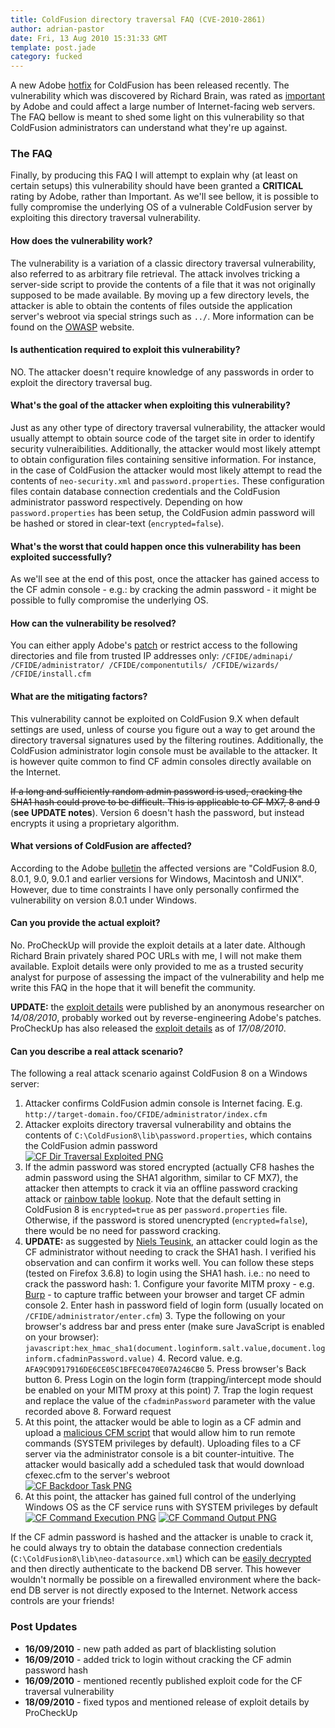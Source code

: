 ```yaml
---
title: ColdFusion directory traversal FAQ (CVE-2010-2861)
author: adrian-pastor
date: Fri, 13 Aug 2010 15:31:33 GMT
template: post.jade
category: fucked
---
```


A new Adobe [hotfix](http://www.adobe.com/support/security/bulletins/apsb10-18.html) for ColdFusion has been released recently. The vulnerability which was discovered by Richard Brain, was rated as [important](http://www.adobe.com/devnet/security/security_zone/severity_ratings.html) by Adobe and could affect a large number of Internet-facing web servers. The FAQ bellow is meant to shed some light on this vulnerability so that ColdFusion administrators can understand what they're up against.

### The FAQ

Finally, by producing this FAQ I will attempt to explain why (at least on certain setups) this vulnerability should have been granted a **CRITICAL** rating by Adobe, rather than Important. As we'll see bellow, it is possible to fully compromise the underlying OS of a vulnerable ColdFusion server by exploiting this directory traversal vulnerability.

#### How does the vulnerability work?

The vulnerability is a variation of a classic directory traversal vulnerability, also referred to as arbitrary file retrieval. The attack involves tricking a server-side script to provide the contents of a file that it was not originally supposed to be made available. By moving up a few directory levels, the attacker is able to obtain the contents of files outside the application server's webroot via special strings such as `../`. More information can be found on the [OWASP](http://www.owasp.org/index.php/Path_Traversal) website.

#### Is authentication required to exploit this vulnerability?

NO. The attacker doesn't require knowledge of any passwords in order to exploit the directory traversal bug.

#### What's the goal of the attacker when exploiting this vulnerability?

Just as any other type of directory traversal vulnerability, the attacker would usually attempt to obtain source code of the target site in order to identify security vulneraibilities. Additionally, the attacker would most likely attempt to obtain configuration files containing sensitive information. For instance, in the case of ColdFusion the attacker would most likely attempt to read the contents of `neo-security.xml` and `password.properties`. These configuration files contain database connection credentials and the ColdFusion administrator password respectively. Depending on how `password.properties` has been setup, the ColdFusion admin password will be hashed or stored in clear-text (`encrypted=false`).

#### What's the worst that could happen once this vulnerability has been exploited successfully?

As we'll see at the end of this post, once the attacker has gained access to the CF admin console - e.g.: by cracking the admin password - it might be possible to fully compromise the underlying OS.

#### How can the vulnerability be resolved?

You can either apply Adobe's [patch](http://kb2.adobe.com/cps/857/cpsid_85766.html) or restrict access to the following directories and file from trusted IP addresses only: `/CFIDE/adminapi/ /CFIDE/administrator/ /CFIDE/componentutils/ /CFIDE/wizards/ /CFIDE/install.cfm`

#### What are the mitigating factors?

This vulnerability cannot be exploited on ColdFusion 9.X when default settings are used, unless of course you figure out a way to get around the directory traversal signatures used by the filtering routines. Additionally, the ColdFusion administrator login console must be available to the attacker. It is however quite common to find CF admin consoles directly available on the Internet.

<del datetime="2010-08-16T22:36:05+00:00">If a long and sufficiently random admin password is used, cracking the SHA1 hash could prove to be difficult. This is applicable to CF MX7, 8 and 9</del> (**see UPDATE notes**). Version 6 doesn't hash the password, but instead encrypts it using a proprietary algorithm.

#### What versions of ColdFusion are affected?

According to the Adobe [bulletin](http://www.adobe.com/support/security/bulletins/apsb10-18.html) the affected versions are "ColdFusion 8.0, 8.0.1, 9.0, 9.0.1 and earlier versions for Windows, Macintosh and UNIX". However, due to time constraints I have only personally confirmed the vulnerability on version 8.0.1 under Windows.

#### Can you provide the actual exploit?

No. ProCheckUp will provide the exploit details at a later date. Although Richard Brain privately shared POC URLs with me, I will not make them available. Exploit details were only provided to me as a trusted security analyst for purpose of assessing the impact of the vulnerability and help me write this FAQ in the hope that it will benefit the community.

**UPDATE:** the [exploit details](http://www.exploit-db.com/exploits/14641/) were published by an anonymous researcher on _14/08/2010_, probably worked out by reverse-engineering Adobe's patches. ProCheckUp has also released the [exploit details](http://www.procheckup.com/vulnerability_manager/vulnerabilities/pr10-07) as of _17/08/2010_.

#### Can you describe a real attack scenario?

The following a real attack scenario against ColdFusion 8 on a Windows server:

1.  Attacker confirms ColdFusion admin console is Internet facing. E.g. `http://target-domain.foo/CFIDE/administrator/index.cfm`
2.  Attacker exploits directory traversal vulnerability and obtains the contents of `C:\ColdFusion8\lib\password.properties`, which contains the ColdFusion admin password <div class="screen">[![](http://www.gnucitizen.org/static/blog/2010/08/cf_dir_traversal_exploited-270x150.png "CF Dir Traversal Exploited PNG")](http://www.gnucitizen.org/static/blog/2010/08/cf_dir_traversal_exploited.png)</div>
3.  If the admin password was stored encrypted (actually CF8 hashes the admin password using the SHA1 algorithm, similar to CF MX7), the attacker then attempts to crack it via an offline password cracking attack or [rainbow table](http://passcracking.com/) [lookup](http://hashcrack.com/). Note that the default setting in ColdFusion 8 is `encrypted=true` as per `password.properties` file. Otherwise, if the password is stored unencrypted (`encrypted=false`), there would be no need for password cracking.
4.  **UPDATE:** as suggested by [Niels Teusink](http://blog.teusink.net/), an attacker could login as the CF administrator without needing to crack the SHA1 hash. I verified his observation and can confirm it works well. You can follow these steps (tested on Firefox 3.6.8) to login using the SHA1 hash. i.e.: no need to crack the password hash:
        1.  Configure your favorite MITM proxy - e.g. [Burp](http://portswigger.net/proxy/) - to capture traffic between your browser and target CF admin console
    2.  Enter hash in password field of login form (usually located on `/CFIDE/administrator/enter.cfm`)
    3.  Type the following on your browser's address bar and press enter (make sure JavaScript is enabled on your browser): `javascript:hex_hmac_sha1(document.loginform.salt.value,document.loginform.cfadminPassword.value)`
    4.  Record value. e.g. `AFA9C9D917916DE6CE05C1BFEC0470E07A246CB0`
    5.  Press browser's Back button
    6.  Press Login on the login form (trapping/intercept mode should be enabled on your MITM proxy at this point)
    7.  Trap the login request and replace the value of the `cfadminPassword` parameter with the value recorded above
    8.  Forward request
5.  At this point, the attacker would be able to login as a CF admin and upload a [malicious CFM script](http://michaeldaw.org/projects/web-backdoor-compilation) that would allow him to run remote commands (SYSTEM privileges by default). Uploading files to a CF server via the administrator console is a bit counter-intuitive. The attacker would basically add a scheduled task that would download cfexec.cfm to the server's webroot <div class="screen">[![](http://www.gnucitizen.org/static/blog/2010/08/backdoor_task-170x150.png "CF Backdoor Task PNG")](http://www.gnucitizen.org/static/blog/2010/08/backdoor_task.png)</div>
6.  At this point, the attacker has gained full control of the underlying Windows OS as the CF service runs with SYSTEM privileges by default <div class="screen">[![](http://www.gnucitizen.org/static/blog/2010/08/command_execution2-362x150.png "CF Command Execution PNG")](http://www.gnucitizen.org/static/blog/2010/08/command_execution2.png) [![](http://www.gnucitizen.org/static/blog/2010/08/command_output-300x90.png "CF Command Output PNG")](http://www.gnucitizen.org/static/blog/2010/08/command_output.png)</div></a>

If the CF admin password is hashed and the attacker is unable to crack it, he could always try to obtain the database connection credentials (`C:\ColdFusion8\lib\neo-datasource.xml`) which can be [easily decrypted](http://hexale.blogspot.com/2008/07/how-to-decrypt-coldfusion-datasource.html) and then directly authenticate to the backend DB server. This however wouldn't normally be possible on a firewalled environment where the back-end DB server is not directly exposed to the Internet. Network access controls are your friends!

### Post Updates

* **16/09/2010** - new path added as part of blacklisting solution
* **16/09/2010** - added trick to login without cracking the CF admin password hash
* **16/09/2010** - mentioned recently published exploit code for the CF traversal vulnerability
* **18/09/2010** - fixed typos and mentioned release of exploit details by ProCheckUp
